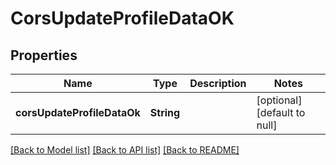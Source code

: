 # CorsUpdateProfileDataOK

## Properties

| Name                        | Type       | Description | Notes                        |
| --------------------------- | ---------- | ----------- | ---------------------------- |
| **corsUpdateProfileDataOk** | **String** |             | [optional] [default to null] |

[[Back to Model list]](../README.md#documentation-for-models) [[Back to API list]](../README.md#documentation-for-api-endpoints) [[Back to README]](../README.md)
